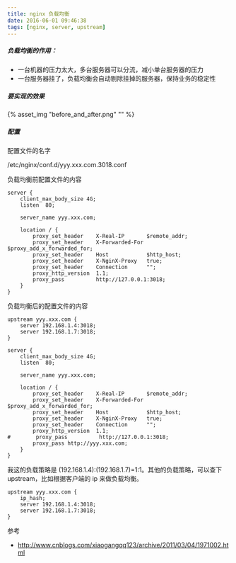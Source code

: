 ```yaml
---
title: nginx 负载均衡
date: 2016-06-01 09:46:38
tags: [nginx, server, upstream]
---
```


##### 负载均衡的作用：

* 一台机器的压力太大，多台服务器可以分流，减小单台服务器的压力
* 一台服务器挂了，负载均衡会自动剔除挂掉的服务器，保持业务的稳定性


##### 要实现的效果

{% asset_img "before_and_after.png" "" %}


<!--more-->

##### 配置

配置文件的名字

/etc/nginx/conf.d/yyy.xxx.com.3018.conf

负载均衡前配置文件的内容

```
server {
    client_max_body_size 4G;
    listen  80;

    server_name yyy.xxx.com;

    location / {
        proxy_set_header    X-Real-IP       $remote_addr;
        proxy_set_header    X-Forwarded-For $proxy_add_x_forwarded_for;
        proxy_set_header    Host            $http_host;
        proxy_set_header    X-NginX-Proxy   true;
        proxy_set_header    Connection      "";
        proxy_http_version  1.1;
        proxy_pass          http://127.0.0.1:3018;
    }
}
```


负载均衡后的配置文件的内容

```
upstream yyy.xxx.com {
    server 192.168.1.4:3018;
    server 192.168.1.7:3018;
}

server {
    client_max_body_size 4G;
    listen  80;

    server_name yyy.xxx.com;

    location / {
        proxy_set_header    X-Real-IP       $remote_addr;
        proxy_set_header    X-Forwarded-For $proxy_add_x_forwarded_for;
        proxy_set_header    Host            $http_host;
        proxy_set_header    X-NginX-Proxy   true;
        proxy_set_header    Connection      "";
        proxy_http_version  1.1;
#        proxy_pass          http://127.0.0.1:3018;
        proxy_pass http://yyy.xxx.com;
    }
}
```

我这的负载策略是 (192.168.1.4):(192.168.1.7)=1:1。其他的负载策略，可以查下 upstream，比如根据客户端的 ip 来做负载均衡。

```
upstream yyy.xxx.com {
    ip_hash;
    server 192.168.1.4:3018;
    server 192.168.1.7:3018;
}
```

参考

* <http://www.cnblogs.com/xiaogangqq123/archive/2011/03/04/1971002.html>


